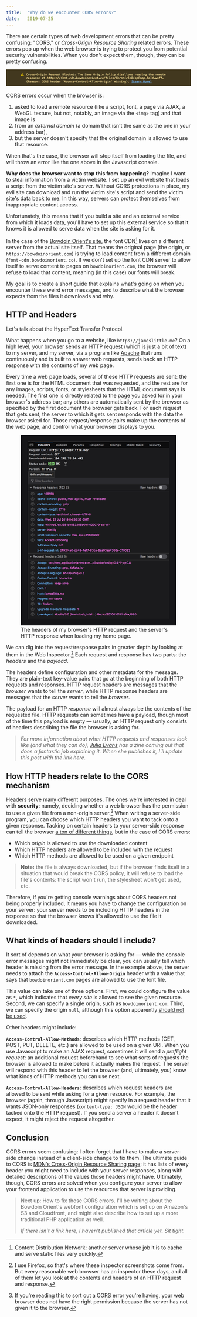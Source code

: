```yaml
---
title:  "Why do we encounter CORS errors?"
date:   2019-07-25
---
```


There are certain types of web development errors that can be pretty confusing: "CORS," or _Cross-Origin Resource Sharing_ related errors. These errors pop up when the web browser is trying to protect you from potential security vulnerabilities. When you don't expect them, though, they can be pretty confusing.

![An image of a CORS error in the Firefox developer tools](/img/posts/cors/inspector-error.png)

CORS errors occur when the browser is:

1. asked to load a remote resource (like a script, font, a page via AJAX, a WebGL texture, but not, notably, an image via the `<img>` tag) and that image is
2. from an _external domain_ (a domain that isn't the same as the one in your address bar),
3. but the server doesn't specify that the original domain is allowed to use that resource.

When that's the case, the browser will stop itself from loading the file, and will throw an error like the one above in the Javascript console.

<!--more-->

**Why does the browser want to stop this from happening?** Imagine I want to steal information from a victim website. I set up an evil website that loads a script from the victim site's server. Without CORS protections in place, my evil site can download and run the victim site's script and send the victim site's data back to me. In this way, servers can protect themselves from inappropriate content access.

Unfortunately, this means that if you build a site and an external service from which it loads data, you'll have to set up this external service so that it knows it is allowed to serve data when the site is asking for it.

In the case of the [Bowdoin Orient's site](https://bowdoinorient.com), the font CDN[^1] lives on a different server from the actual site itself. That means the original page (the origin, or `https://bowdoinorient.com`) is trying to load content from a different domain (`font-cdn.bowdoinorient.co`). If we don't set up the font CDN server to allow itself to serve content to pages on `bowdoinorient.com`, the browser will refuse to load that content, meaning (in this case) our fonts will break.

My goal is to create a short guide that explains what's going on when you encounter these weird error messages, and to describe what the browser expects from the files it downloads and why.

## HTTP and Headers

Let's talk about the HyperText Transfer Protocol.

What happens when you go to a website, like `https://jameslittle.me`? On a high level, your browser sends an HTTP request (which is just a bit of text) to my server, and my server, via a program like [Apache](http://httpd.apache.org/) that runs continuously and is built to answer web requests, sends back an HTTP response with the contents of my web page.

Every time a web page loads, several of these HTTP requests are sent: the first one is for the HTML document that was requested, and the rest are for any images, scripts, fonts, or stylesheets that the HTML document says is needed. The first one is directly related to the page you asked for in your browser's address bar; any others are automatically sent by the browser as specified by the first document the browser gets back. For each request that gets sent, the server to which it gets sent responds with the data the browser asked for. Those request/response pairs make up the contents of the web page, and control what your browser displays to you.

<figure class="article-image--right">
<img src="/img/posts/cors/inspector-headers.png">
<figcaption>The headers of my browser's HTTP request and the server's HTTP response when loading my home page.</figcaption>
</figure>

We can dig into the request/response pairs in greater depth by looking at them in the Web Inspector.[^2] Each request and response has two parts: the _headers_ and the _payload_.

The headers define configuration and other metadata for the message. They are plain-text key-value pairs that go at the beginning of both HTTP requests and responses. HTTP request headers are messages that the _browser_ wants to tell the _server_, while HTTP response headers are messages that the _server_ wants to tell the _browser_.

The payload for an HTTP _response_ will almost always be the contents of the requested file. HTTP requests can sometimes have a payload, though most of the time this payload is empty — usually, an HTTP request only consists of headers describing the file the browser is asking for.

> _For more information about what HTTP requests and responses look like (and what they can do), [Julia Evans](https://jvns.ca) has a zine coming out that does a fantastic job explaining it. When she publishes it, I'll update this post with the link here._

## How HTTP headers relate to the CORS mechanism

Headers serve many different purposes. The ones we're interested in deal with **security**: namely, deciding whether a web browser has the permission to use a given file from a non-origin server.[^3] When writing a server-side program, you can choose which HTTP headers you want to tack onto a given response. Tacking on certain headers to your server-side response can tell the browser [a ton of different things](https://developer.mozilla.org/en-US/docs/Web/HTTP/Headers), but in the case of CORS errors:

- Which _origin_ is allowed to use the downloaded content
- Which HTTP headers are allowed to be included with the request
- Which HTTP methods are allowed to be used on a given endpoint

> **Note:** the file is always downloaded, but if the browser finds itself in a situation that would break the CORS policy, it will refuse to load the file's contents: the script won't run, the stylesheet won't get used, etc.

Therefore, if you're getting console warnings about CORS headers not being properly included, it means you have to change the configuration on your server: your server needs to be including HTTP headers in the response so that the browser knows it's allowed to use the file it downloaded.

## What kinds of headers should I include?

It sort of depends on what your browser is asking for — while the console error messages might not immediately be clear, you can usually tell which header is missing from the error message. In the example above, the server needs to attach the **`Access-Control-Allow-Origin`** header with a value that says that `bowdoinorient.com` pages are allowed to use the font file.

This value can take one of three options. First, we could configure the value as `*`, which indicates that _every site_ is allowed to see the given resource. Second, we can specify a single origin, such as `bowdoinorient.com`. Third, we can specify the origin `null`, although this option apparently [should not be used](https://w3c.github.io/webappsec-cors-for-developers/#avoid-returning-access-control-allow-origin-null).

Other headers might include:

**`Access-Control-Allow-Methods`**: describes which HTTP methods (GET, POST, PUT, DELETE, etc.) are allowed to be used on a given URI. When you use Javascript to make an AJAX request, sometimes it will send a _preflight request_: an additional request beforehand to see what sorts of requests the browser is allowed to make before it actually makes the request. The server will respond with this header to let the browser (and, ultimately, you) know what kinds of HTTP methods you can use next.

**`Access-Control-Allow-Headers`**: describes which request headers are allowed to be sent while asking for a given resource. For example, the browser (again, through Javascript) might specify in a request header that it wants JSON-only responses (`content-type: JSON` would be the header tacked onto the HTTP request). If you send a server a header it doesn't expect, it might reject the request altogether.

## Conclusion

CORS errors seem confusing: I often forget that I have to make a server-side change instead of a client-side change to fix them. The ultimate guide to CORS is [MDN's Cross-Origin Resource Sharing page](https://developer.mozilla.org/en-US/docs/Web/HTTP/CORS): it has lists of every header you might need to include with your server responses, along with detailed descriptions of the values those headers might have. Ultimately, though, CORS errors are solved when you configure your server to allow your frontend application to use the resources that server is providing.

> Next up: How to fix those CORS errors. I'll be writing about the Bowdoin Orient's webfont configuration which is set up on Amazon's S3 and Cloudfront, and might also describe how to set up a more traditional PHP application as well.
>
> _If there isn't a link here, I haven't published that article yet. Sit tight._

<!-- Footnotes -->

[^1]: Content Distribution Network: another server whose job it is to cache and serve static files very quickly.
[^2]: I use Firefox, so that's where these inspector screenshots come from. But every reasonable web browser has an inspector these days, and all of them let you look at the contents and headers of an HTTP request and response.
[^3]: If you're reading this to sort out a CORS error you're having, your web browser does not have the right permission because the server has not given it to the browser.
